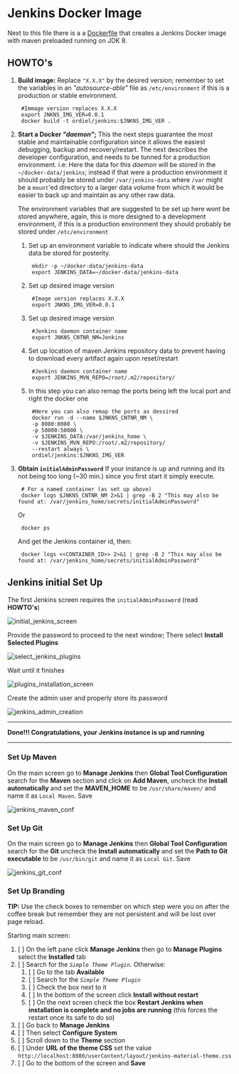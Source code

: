 # Jenkins Docker Image 

Next to this file there is a a [Dockerfile](./Dockerfile) that creates a Jenkins Docker image with maven preloaded running on JDK 8.

## HOWTO's
1. **Build image:** Replace `"X.X.X"` by the desired version; remember to set the variables in an *"autosource-able"* file as `/etc/environment` if this is a production or stable environment.

        #Immage version replaces X.X.X 
        export JNKNS_IMG_VER=0.0.1
        docker build -t ordiel/jenkins:$JNKNS_IMG_VER .

2. **Start a Docker *"daemon"*;** 
	This the next steps guarantee the most stable and maintainable configuration since it allows the easiest debugging, backup and recovery/restart. The next describes the developer configuration, and needs to be tunned for a production environment. i.e: Here the data for this *daemon* will be stored in the `~/docker-data/jenkins`; instead if that were a production environment it should probably be stored under `/var/jenkins-data` where `/var` might be a `mount`'ed directory to a larger data volume from which it would be easier to back up and maintain as any other raw data.
	
	The environment variables that are suggested to be set up here wont be stored anywhere, again, this is more designed to a development environment, if this is a production environment they should probably be stored under `/etc/environment`

    1. Set up an environment variable to indicate where should the Jenkins data be stored for posterity.

            mkdir -p ~/docker-data/jenkins-data
            export JENKINS_DATA=~/docker-data/jenkins-data

    2. Set up desired image version

            #Image version replaces X.X.X 
            export JNKNS_IMG_VER=0.0.1
 
    3. Set up desired image version

            #Jenkins daemon container name 
            export JNKNS_CNTNR_NM=Jenkins
    
    4. Set up location of maven Jenkins repository data to prevent having to download every artifact again upon reset/restart
     
            #Jenkins daemon container name 
            export JENKINS_MVN_REPO=/root/.m2/repository/

    5. In this step you can also remap the ports being left the local port and right the docker one
    
            #Here you can also remap the ports as dessired
            docker run -d --name $JNKNS_CNTNR_NM \
            -p 8080:8080 \
            -p 50000:50000 \
            -v $JENKINS_DATA:/var/jenkins_home \
            -v $JENKINS_MVN_REPO:/root/.m2/repository/
            --restart always \
            ordiel/jenkins:$JNKNS_IMG_VER
            
3. **Obtain `initialAdminPassword`**
	If your instance is up and running and its not being too long (~30 min.) since you first start it simply execute.
	
	    # For a named container (as set up above)
	    docker logs $JNKNS_CNTNR_NM 2>&1 | grep -B 2 "This may also be found at: /var/jenkins_home/secrets/initialAdminPassword"

	Or
	
        docker ps
	
	And get the Jenkins container id, then:
	
        docker logs <<CONTAINER_ID>> 2>&1 | grep -B 2 "This may also be found at: /var/jenkins_home/secrets/initialAdminPassword"
	
## Jenkins initial Set Up

The first Jenkins screen requires the `initialAdminPassword` (read **HOWTO's**)

![initial_jenkins_screen](../../resource/image/jenkins_init_screen.png)

Provide the password to proceed to the next window; There select **Install Selected Plugins**

![select_jenkins_plugins](../../resource/image/jenkins_plugin_selection.png)

Wait until it finishes

![plugins_installation_screen](../../resource/image/jenkins_plugins_install_screen.png)

Create the admin user and properly store its password

![jenkins_admin_creation](../../resource/image/jenkins_admin_creation.png)

---

**Done!!! Congratulations, your Jenkins instance is up and running**

---

### Set Up Maven

On the main screen go to **Manage Jenkins** then **Global Tool Configuration** search for the **Maven** section and click on **Add Maven**, uncheck the **Install automatically** and set the **MAVEN_HOME** to be `/usr/share/maven/` and name it as `Local Maven`. Save

![jenkins_maven_conf](../../resource/image/jenkins_maven_conf.png)

### Set Up Git
On the main screen go to **Manage Jenkins** then **Global Tool Configuration** search for the **Git** uncheck the **Install automatically** and set the **Path to Git executable** to be `/usr/bin/git` and name it as `Local Git`. Save

![jenkins_git_conf](../../resource/image/jenkins_git_conf.png)

### Set Up Branding

**TIP:** Use the check boxes to remember on which step were you on after the coffee break but remember they are not persistent and will be lost over page reload.
 
Starting main screen:

1. [ ] On the left pane click **Manage Jenkins** then go to **Manage Plugins** select the **Installed**  tab
2. [ ] Search for the *`Simple Theme Plugin`*. Otherwise:
    1. [ ] Go to the tab **Available**
    2. [ ] Search for the *`Simple Theme Plugin`*
    3. [ ] Check the box next to it
    4. [ ] In the bottom of the screen click **Install without restart**
    5. [ ] On the next screen check the box **Restart Jenkins when installation is complete and no jobs are running** (this forces the restart once its safe to do so) 
3. [ ] Go back to **Manage Jenkins**
4. [ ] Then select **Configure System**
5. [ ] Scroll down to the **Theme** section
6. [ ] Under **URL of the theme CSS** set the value `http://localhost:8080/userContent/layout/jenkins-material-theme.css`
7. [ ] Go to the bottom of the screen and **Save**